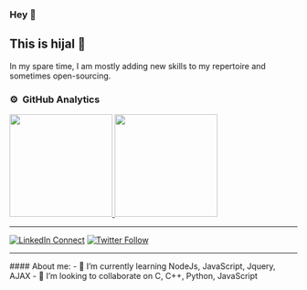 ### Hey 👋
## This is **hijal** 👋

In my spare time, I am mostly adding new skills to my repertoire and sometimes open-sourcing.

### ⚙️ &nbsp;GitHub Analytics
<p align="">
<a href="https://github.com/AVS1508">
  <img height="180em" src="https://github-readme-stats-eight-theta.vercel.app/api?username=hijal&show_icons=true&theme=algolia&include_all_commits=true&count_private=true"/>
  <img height="180em" src="https://github-readme-stats-eight-theta.vercel.app/api/top-langs/?username=hijal&layout=compact&langs_count=8&theme=algolia"/>
</a>
</p>
<hr />

[![LinkedIn Connect](https://img.shields.io/badge/%20-Connect-black?color=14171A&labelColor=212121&logo=linkedin&logoColor=ffffff)](https://www.linkedin.com/in/hijikesh-hijal-6115a5135/)
[![Twitter Follow](https://img.shields.io/badge/%20-Connect-black?color=14171A&labelColor=1976d2&logo=twitter&logoColor=ffffff)](https://twitter.com/hiijal)

<hr />
#### About me:
- 🌱 I’m currently learning NodeJs, JavaScript, Jquery, AJAX
- 👯 I’m looking to collaborate on C, C++, Python, JavaScript


